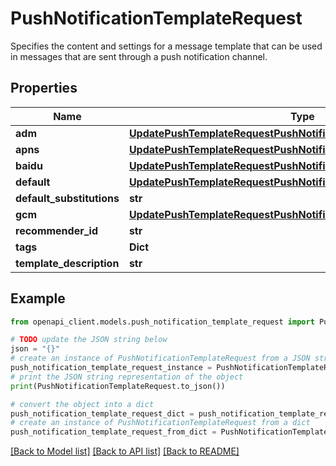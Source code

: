 # PushNotificationTemplateRequest

Specifies the content and settings for a message template that can be used in messages that are sent through a push notification channel.

## Properties

Name | Type | Description | Notes
------------ | ------------- | ------------- | -------------
**adm** | [**UpdatePushTemplateRequestPushNotificationTemplateRequestADM**](UpdatePushTemplateRequestPushNotificationTemplateRequestADM.md) |  | [optional] 
**apns** | [**UpdatePushTemplateRequestPushNotificationTemplateRequestAPNS**](UpdatePushTemplateRequestPushNotificationTemplateRequestAPNS.md) |  | [optional] 
**baidu** | [**UpdatePushTemplateRequestPushNotificationTemplateRequestBaidu**](UpdatePushTemplateRequestPushNotificationTemplateRequestBaidu.md) |  | [optional] 
**default** | [**UpdatePushTemplateRequestPushNotificationTemplateRequestDefault**](UpdatePushTemplateRequestPushNotificationTemplateRequestDefault.md) |  | [optional] 
**default_substitutions** | **str** |  | [optional] 
**gcm** | [**UpdatePushTemplateRequestPushNotificationTemplateRequestGCM**](UpdatePushTemplateRequestPushNotificationTemplateRequestGCM.md) |  | [optional] 
**recommender_id** | **str** |  | [optional] 
**tags** | **Dict** |  | [optional] 
**template_description** | **str** |  | [optional] 

## Example

```python
from openapi_client.models.push_notification_template_request import PushNotificationTemplateRequest

# TODO update the JSON string below
json = "{}"
# create an instance of PushNotificationTemplateRequest from a JSON string
push_notification_template_request_instance = PushNotificationTemplateRequest.from_json(json)
# print the JSON string representation of the object
print(PushNotificationTemplateRequest.to_json())

# convert the object into a dict
push_notification_template_request_dict = push_notification_template_request_instance.to_dict()
# create an instance of PushNotificationTemplateRequest from a dict
push_notification_template_request_from_dict = PushNotificationTemplateRequest.from_dict(push_notification_template_request_dict)
```
[[Back to Model list]](../README.md#documentation-for-models) [[Back to API list]](../README.md#documentation-for-api-endpoints) [[Back to README]](../README.md)


